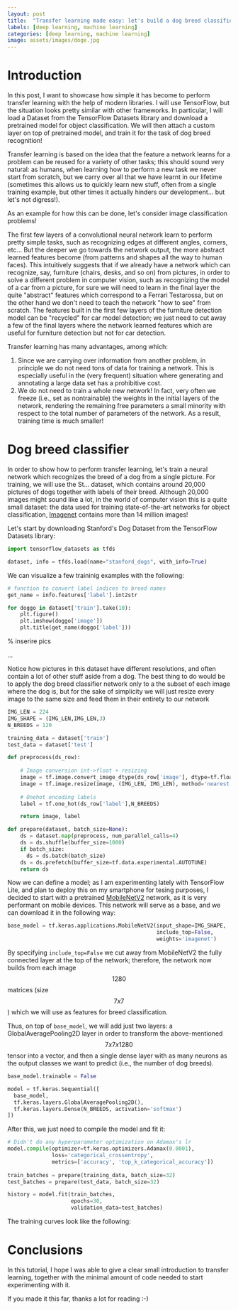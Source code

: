 ```yaml
---
layout: post
title:  "Transfer learning made easy: let's build a dog breed classifier!"
labels: [deep learning, machine learning]
categories: [deep learning, machine learning]
image: assets/images/doge.jpg
---
```


# Introduction

In this post, I want to showcase how simple it has become to perform transfer learning
with the help of modern libraries. I will use TensorFlow, but the situation looks pretty
similar with other frameworks. In particular, I will load a Dataset from the TensorFlow
Datasets library and download a pretrained model for object classification. 
We will then attach a custom layer on top of pretrained
model, and train it for the task of dog breed recognition!


Transfer learning is based on the idea that the feature a network learns for a problem
can be reused for a variety of other tasks;
this should sound very natural: as humans, when learning how to perform
a new task we never start from scratch, but we carry over all that we have learnt in
our lifetime (sometimes this allows us to quickly learn new stuff,
often from a single training example, but
other times it actually hinders our development... but let's not digress!).

As an example for how this can be done, let's consider image classification problems!

The first few layers of a convolutional neural network learn to perform pretty simple
tasks, such as recognizing edges at different angles, corners, etc... But the deeper we 
go towards the network output, the more abstract learned features become (from patterns 
and shapes all the way to human faces). This intuitively suggests that if we already have a 
network which can recognize, say, furniture (chairs, desks, and so on) from pictures, 
in order to solve a different problem in computer vision, such as recognizing the model
of a car from a picture, for sure we will need to learn in the final layer 
the quite "abstract" features which correspond to a Ferrari Testarossa, but on the other 
hand we don't need to teach the network "how to see" from scratch. 
The features built in the first few layers of the furniture detection model can be 
"recycled" for car model detection; we just need to cut away a few of the final layers 
where the network learned features which are useful for furniture detection but not for 
car detection.

Transfer learning has many advantages, among which:
  1. Since we are carrying over information from another problem, in principle we do not
     need tons of data for training a network. This is especially useful in the (very frequent)
	 situation where generating and annotating a large data set has a prohibitive cost. 
  2. We do not need to train a whole new network! In fact, very often we freeze (i.e., 
     set as nontrainable) the weights in the initial layers of the network, rendering the 
	 remaining free parameters a small minority with respect to the total number of parameters
	 of the network. As a result, training time is much smaller!

# Dog breed classifier

In order to show how to perform transfer learning, let's train a neural network which recognizes
the breed of a dog from a single picture. For training, we will use the St...
dataset, which contains around 20,000 pictures of dogs together with labels of their breed.
Although 20,000 images might sound like a lot, in the world of computer 
vision this is a quite small dataset: the data used for training state-of-the-art networks
for object classification, [Imagenet](http://www.image-net.org/)
contains more than 14 million images!

Let's start by downloading Stanford's Dog Dataset from the TensorFlow Datasets
library:
```python
import tensorflow_datasets as tfds

dataset, info = tfds.load(name="stanford_dogs", with_info=True)
```

We can visualize a few traininig examples with the following:
```python
# function to convert label indices to breed names 
get_name = info.features['label'].int2str

for doggo in dataset['train'].take(10):
    plt.figure()
    plt.imshow(doggo['image'])
    plt.title(get_name(doggo['label']))
```

% inserire pics

...

Notice how pictures in this dataset have different resolutions, and often contain 
a lot of other stuff aside from a dog. The best thing to do would be to apply 
the dog breed classifier network only to a the subset of each image where the dog is,
but for the sake of simplicity we will just resize every image to the same size and
feed them in their entirety to our network

```python
IMG_LEN = 224
IMG_SHAPE = (IMG_LEN,IMG_LEN,3)
N_BREEDS = 120

training_data = dataset['train']
test_data = dataset['test']

def preprocess(ds_row):
  
    # Image conversion int->float + resizing
    image = tf.image.convert_image_dtype(ds_row['image'], dtype=tf.float32)
    image = tf.image.resize(image, (IMG_LEN, IMG_LEN), method='nearest')
  
    # Onehot encoding labels
    label = tf.one_hot(ds_row['label'],N_BREEDS)

    return image, label

def prepare(dataset, batch_size=None):
    ds = dataset.map(preprocess, num_parallel_calls=4)
    ds = ds.shuffle(buffer_size=1000)
    if batch_size:
      ds = ds.batch(batch_size)
    ds = ds.prefetch(buffer_size=tf.data.experimental.AUTOTUNE)
    return ds
```


Now we can define a model; as I am experimenting lately with TensorFlow Lite, and plan to deploy
this on my smartphone for tesing purposes, I decided to start with a pretrained 
[MobileNetV2](https://ai.googleblog.com/2018/04/mobilenetv2-next-generation-of-on.html)
network, as it is very performant on mobile devices. This network will serve as a base, and we can 
download it in the following way:

```python
base_model = tf.keras.applications.MobileNetV2(input_shape=IMG_SHAPE,
                                               include_top=False,
                                               weights='imagenet')
```

By specifying `include_top=False`
we cut away from MobileNetV2 the fully connected layer at the top of the
network; therefore, the network now builds from each image $$1280$$ matrices
(size $$7x7$$) which we will use as features for breed classification.

Thus, on top of `base_model`, we will add just two layers: a GlobalAveragePooling2D
layer in order to transform the above-mentioned $$7x7x1280$$ tensor 
into a vector, and then a single dense layer with as many neurons as the output classes 
we want to predict (i.e., the number of dog breeds).
```python
base_model.trainable = False

model = tf.keras.Sequential([
  base_model,
  tf.keras.layers.GlobalAveragePooling2D(),
  tf.keras.layers.Dense(N_BREEDS, activation='softmax')
])
```

After this, we just need to compile the model and fit it:
```python
# Didn't do any hyperparameter optimization on Adamax's lr
model.compile(optimizer=tf.keras.optimizers.Adamax(0.0001),
              loss='categorical_crossentropy',
              metrics=['accuracy', 'top_k_categorical_accuracy'])
			  
train_batches = prepare(training_data, batch_size=32)
test_batches = prepare(test_data, batch_size=32)

history = model.fit(train_batches,
                    epochs=30,
                    validation_data=test_batches)
```

The training curves look like the following:





# Conclusions

In this tutorial, I hope I was able to give a clear small introduction to transfer learning,
together with the minimal amount of code needed to start experimenting with it.

If you made it this far, thanks a lot for reading :-)
